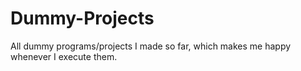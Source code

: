 # Dummy-Projects
All dummy programs/projects I made so far, which makes me happy whenever I execute them.
